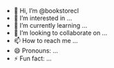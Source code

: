 - 👋 Hi, I’m @bookstorecl
- 👀 I’m interested in ...
- 🌱 I’m currently learning ...
- 💞️ I’m looking to collaborate on ...
- 📫 How to reach me ...
- 😄 Pronouns: ...
- ⚡ Fun fact: ...

<!---
bookstorecl/bookstorecl is a ✨ special ✨ repository because its `README.md` (this file) appears on your GitHub profile.
You can click the Preview link to take a look at your changes.
--->
